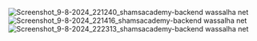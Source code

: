 ![Screenshot_9-8-2024_221240_shamsacademy-backend wassalha net](https://github.com/user-attachments/assets/f91f4702-016d-4986-85db-97d9981bbf8f)
![Screenshot_9-8-2024_221416_shamsacademy-backend wassalha net](https://github.com/user-attachments/assets/a01806d4-f3c7-4b97-af50-a2f9ee62735e)
![Screenshot_9-8-2024_222313_shamsacademy-backend wassalha net](https://github.com/user-attachments/assets/d2823bda-fb65-4e5a-8f19-4b194f3b1f91)

